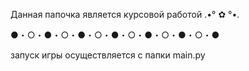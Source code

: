 Данная папочка является курсовой работой .•° ✿ °•.

●・○・●・○・●・○・●・○・●・○・●・○・●

запуск игры осуществляется с папки main.py
